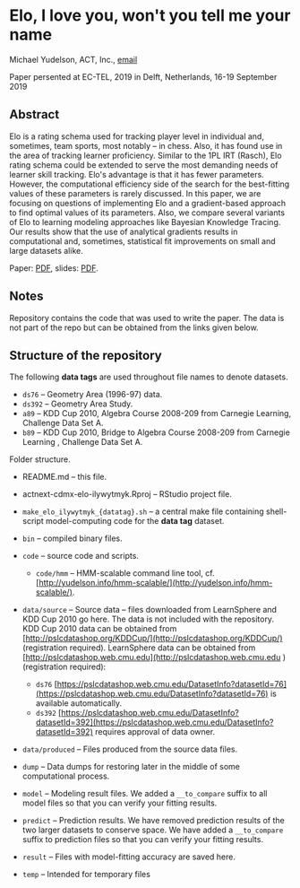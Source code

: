 
# Elo, I love you, won't you tell me your name

Michael Yudelson, ACT, Inc., [email](mailto:myudelson@gmail.com)

Paper persented at EC-TEL, 2019 in Delft, Netherlands, 16-19 September 2019

## Abstract

Elo is a rating schema used for tracking player level in individual and, sometimes, team sports, most notably – in chess. Also, it has  found use in the area of tracking learner proficiency. Similar to the 1PL IRT (Rasch), Elo rating schema could be extended to serve the most demanding needs of learner skill tracking. Elo's advantage is that it has fewer parameters. However, the computational efficiency side of the search for the best-fitting values of these parameters is rarely discussed. In this paper, we are focusing on questions of implementing Elo and a gradient-based approach to find optimal values of its parameters. Also, we compare several variants of Elo to learning modeling approaches like Bayesian Knowledge Tracing. Our results show that the use of analytical gradients results in computational and, sometimes, statistical fit improvements on small and large datasets alike.

Paper: [PDF](./paper/2019ECTEL_Yudelson_Elo.pdf), slides: [PDF](./paper/2019_EC-TEL_Yudelson_slides.pdf).

## Notes

Repository contains the code that was used to write the paper. The data is not part of the repo but can be obtained from the links given below.


## Structure of the repository

The following **data tags** are used throughout file names to denote datasets.

- `ds76` – Geometry Area (1996-97) data.
- `ds392` – Geometry Area Study.
- `a89` – KDD Cup 2010, Algebra Course 2008-209 from Carnegie Learning, Challenge Data Set A.
- `b89` – KDD Cup 2010, Bridge to Algebra Course 2008-209 from Carnegie Learning , Challenge Data Set A.


Folder structure.

- README.md – this file.
- actnext-cdmx-elo-ilywytmyk.Rproj – RStudio project file.
- `make_elo_ilywytmyk_{datatag}.sh` – a central make file containing shell-script model-computing code for the **data tag** dataset.
- `bin` – compiled binary files.
- `code` – source code and scripts.
	- `code/hmm` – HMM-scalable command line tool, cf. [http://yudelson.info/hmm-scalable/](http://yudelson.info/hmm-scalable/).
- `data/source` – Source data – files downloaded from LearnSphere and KDD Cup 2010 go here. The data is not included with the repository. KDD Cup 2010 data can be obtained from [http://pslcdatashop.org/KDDCup/](http://pslcdatashop.org/KDDCup/) (registration required). LearnSphere data can be obtained from [http://pslcdatashop.web.cmu.edu](http://pslcdatashop.web.cmu.edu ) (registration required):
	- `ds76` [https://pslcdatashop.web.cmu.edu/DatasetInfo?datasetId=76](https://pslcdatashop.web.cmu.edu/DatasetInfo?datasetId=76) is available automatically.
	- `ds392` [https://pslcdatashop.web.cmu.edu/DatasetInfo?datasetId=392](https://pslcdatashop.web.cmu.edu/DatasetInfo?datasetId=392) requires approval of data owner.

- `data/produced` – Files produced from the source data files.
- `dump` – Data dumps for restoring later in the middle of some computational process.
- `model` – Modeling result files. We added a `__to_compare` suffix to all model files so that you can verify your fitting results.
- `predict` – Prediction results. We have removed prediction results of the two larger datasets to conserve space. We have added a `__to_compare` suffix to prediction files so that you can verify your fitting results.
- `result` – Files with model-fitting accuracy are saved here.
- `temp` – Intended for temporary files

